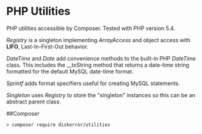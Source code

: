 # PHP Utilities

PHP utilities accessible by Composer. Tested with PHP version 5.4.

*Registry* is a singleton implementing *ArrayAccess* and object access with **LIFO**, Last-In-First-Out behavior.

*DateTime* and *Date* add convenience methods to the built-in PHP *DateTime* class. This includes the __toString method that returns a date-time string formatted for the default MySQL date-time format.

*Sprintf* adds format specifiers useful for creating MySQL statements.

*Singleton* uses *Registry* to store the "singleton" instances so this can be an abstract parent class.

##Composer
```
> composer require diskerror/utilities
```
